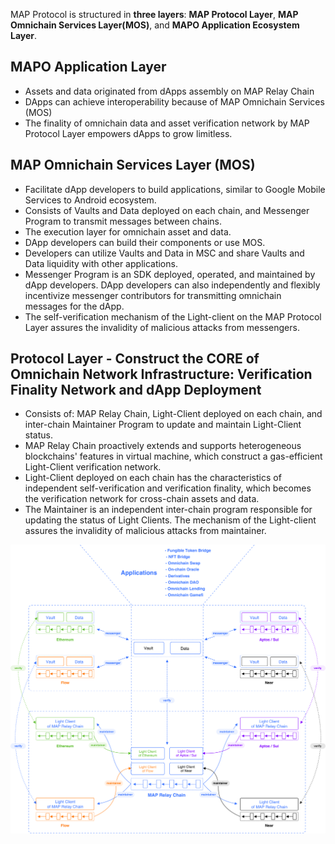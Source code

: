 MAP Protocol is structured in **three layers**: **MAP Protocol Layer**, **MAP Omnichain Services Layer(MOS)**, and **MAPO Application Ecosystem Layer**.

## MAPO Application Layer

- Assets and data originated from dApps assembly on MAP Relay Chain
- DApps can achieve interoperability because of MAP Omnichain Services (MOS)
- The finality of omnichain data and asset verification network by MAP Protocol Layer empowers dApps to grow limitless.

## MAP Omnichain Services Layer (MOS)

- Facilitate dApp developers to build applications, similar to Google Mobile Services to Android ecosystem.
- Consists of Vaults and Data deployed on each chain, and Messenger Program to transmit messages between chains.
- The execution layer for omnichain asset and data.
- DApp developers can build their components or use MOS.
- Developers can utilize Vaults and Data in MSC and share Vaults and Data liquidity with other applications.
- Messenger Program is an SDK deployed, operated, and maintained by dApp developers. DApp developers can also independently and flexibly incentivize messenger contributors for transmitting omnichain messages for the dApp. 
- The self-verification mechanism of the Light-client on the MAP Protocol Layer assures the invalidity of malicious attacks from messengers. 

## Protocol Layer - Construct the CORE of Omnichain Network Infrastructure: Verification Finality Network and dApp Deployment 

- Consists of: MAP Relay Chain, Light-Client deployed on each chain, and inter-chain Maintainer Program to update and maintain Light-Client status.
- MAP Relay Chain proactively extends and supports heterogeneous blockchains' features in virtual machine, which construct a gas-efficient Light-Client verification network.
- Light-Client deployed on each chain has the characteristics of independent self-verification and verification finality, which becomes the verification network for cross-chain assets and data. 
- The Maintainer is an independent inter-chain program responsible for updating the status of Light Clients. The mechanism of the Light-client assures the invalidity of malicious attacks from maintainer. 

![](threelayers.png)
